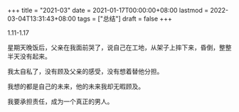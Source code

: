 +++
title = "2021-03"
date = 2021-01-17T00:00:00+08:00
lastmod = 2022-03-04T13:31:43+08:00
tags = ["总结"]
draft = false
+++

1.11-1.17

星期天晚饭后，父亲在我面前哭了，说自己在工地，从架子上摔下来，昏倒，整整半天没有起来。

我太自私了，没有顾及父亲的感受，没有想着替他分担。

我想的都是自己的未来，他的未来我却无暇顾及。

我要承担责任，成为一个真正的男人。